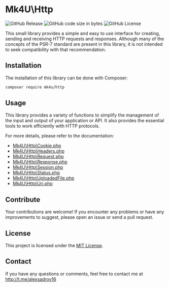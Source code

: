 # Mk4U\Http

![GitHub Release](https://img.shields.io/github/v/release/alexsandrov16/http?include_prereleases&style=flat-square&color=blue)
![GitHub code size in bytes](https://img.shields.io/github/languages/code-size/alexsandrov16/http?style=flat-square)
![GitHub License](https://img.shields.io/github/license/alexsandrov16/http?style=flat-square)

This small library provides a simple and easy to use interface for creating, sending and receiving HTTP requests and responses. Although many of the concepts of the PSR-7 standard are present in this library, it is not intended to seek compatibility with that recommendation.

## Installation
The installation of this library can be done with Composer:

```bash
composer require mk4u/http
```

## Usage
This library provides a variety of functions to simplify the management of the input and output of your application or API. It also provides the essential tools to work efficiently with HTTP protocols.

For more details, please refer to the documentation:
- [Mk4U\Http\Cookie.php](https://github.com/alexsandrov16/http/blob/main/docs/cookie.md)
- [Mk4U\Http\Headers.php](https://github.com/alexsandrov16/http/blob/main/docs/headers.md)
- [Mk4U\Http\Request.php](https://github.com/alexsandrov16/http/blob/main/docs/request.md)
- [Mk4U\Http\Response.php](https://github.com/alexsandrov16/http/blob/main/docs/response.md)
- [Mk4U\Http\Session.php](https://github.com/alexsandrov16/http/blob/main/docs/session.md)
- [Mk4U\Http\Status.php](https://github.com/alexsandrov16/http/blob/main/docs/status.md)
- [Mk4U\Http\UploadedFile.php](https://github.com/alexsandrov16/http/blob/main/docs/uploadedfile.md)
- [Mk4U\Http\Uri.php](https://github.com/alexsandrov16/http/blob/main/docs/uri.md)

## Contribute
Your contributions are welcome! If you encounter any problems or have any improvements to suggest, please open an issue or send a pull request.

## License
This project is licensed under the [MIT License](https://github.com/alexsandrov16/http?tab=MIT-1-ov-file).

## Contact
If you have any questions or comments, feel free to contact me at http://t.me/alexsadrov16